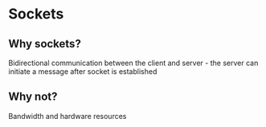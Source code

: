 # Sockets

## Why sockets?
Bidirectional communication between the client and server - the server can initiate a message after socket is established


## Why not?
Bandwidth and hardware resources 